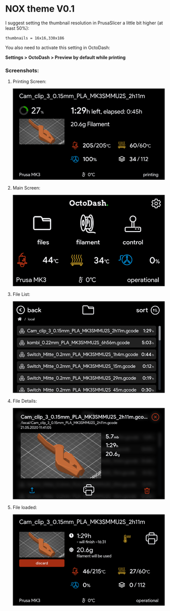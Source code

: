 # NOX theme V0.1

I suggest setting the thumbnail resolution in PrusaSlicer a little bit higher (at least 50%):
```
thumbnails = 16x16,330x186
```

You also need to activate this setting in OctoDash:

**Settings > OctoDash > Preview by default while printing**



### Screenshots:
1. Printing Screen:

    ![Printing screen](screenshots/screenshot_printing.png)

2. Main Screen:

    ![Main screen](screenshots/screenshot_main-screen.png)

3. File List:

    ![File list](screenshots/screenshot_files.png)

4. File Details:

    ![File details](screenshots/screenshot_file.png)

5. File loaded:

    ![File loaded](screenshots/screenshot_file-loaded.png)
